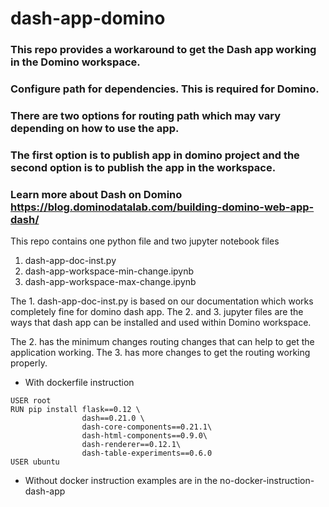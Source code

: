 # dash-app-domino

### This repo provides a workaround to get the Dash app working in the Domino workspace.
### Configure path for dependencies. This is required for Domino. 
### There are two options for routing path which may vary depending on how to use the app.
### The first option is to publish app in domino project and the second option is to publish the app in the workspace.
### Learn more about Dash on Domino https://blog.dominodatalab.com/building-domino-web-app-dash/  

This repo contains one python file and two jupyter notebook files
1. dash-app-doc-inst.py
2. dash-app-workspace-min-change.ipynb
3. dash-app-workspace-max-change.ipynb

The 1. dash-app-doc-inst.py is based on our documentation which works completely fine for domino dash app.
The 2. and 3. jupyter files are the ways that dash app can be installed and used within Domino workspace.

The 2. has the minimum changes routing changes that can help to get the application working.
The 3. has more changes to get the routing working properly.



- With dockerfile instruction
```
USER root
RUN pip install flask==0.12 \
                dash==0.21.0 \
                dash-core-components==0.21.1\
                dash-html-components==0.9.0\
                dash-renderer==0.12.1\
                dash-table-experiments==0.6.0
USER ubuntu
```

- Without docker instruction examples are in the no-docker-instruction-dash-app
